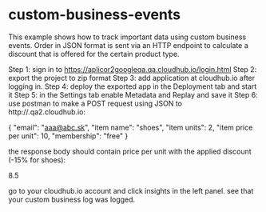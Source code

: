 custom-business-events
===========

This example shows how to track important data using custom business events. Order in JSON format is sent via an HTTP endpoint to calculate a discount that is offered for the certain product type.

Step 1: sign in to https://aplicor2googleqa.qa.cloudhub.io/login.html
Step 2: export the project to zip format
Step 3: add application at cloudhub.io after logging in. 
Step 4: deploy the exported app in the Deployment tab and start it
Step 5: in the Settings tab enable Metadata and Replay and save it
Step 6: use postman to make a POST request using JSON to http://<your domain>.qa2.cloudhub.io:

{
 "email": "aaa@abc.sk", 
 "item name": "shoes", 
 "item units": 2, 
 "item price per unit": 10,
 "membership": "free"
}

the response body should contain price per unit with the applied discount (-15% for shoes):

8.5

go to your cloudhub.io account and click insights in the left panel. see that your custom business log was logged.